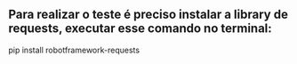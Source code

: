 ## Para realizar o teste é preciso instalar a library de requests, executar esse comando no terminal:
pip install robotframework-requests
